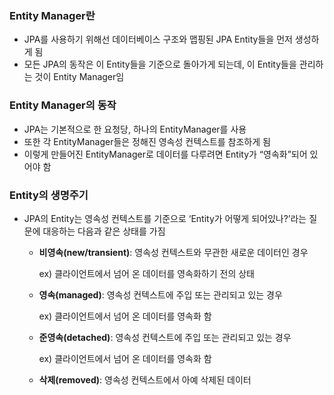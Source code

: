 ### Entity Manager란

- JPA를 사용하기 위해선 데이터베이스 구조와 맵핑된 JPA Entity들을 먼저 생성하게 됨
- 모든 JPA의 동작은 이 Entity들을 기준으로 돌아가게 되는데, 이 Entity들을 관리하는 것이 Entity Manager임

### Entity Manager의 동작

- JPA는 기본적으로 한 요청당, 하나의 EntityManager를 사용
- 또한 각 EntityManager들은 정해진 영속성 컨텍스트를 참조하게 됨
- 이렇게 만들어진 EntityManager로 데이터를 다루려면 Entity가 “영속화”되어 있어야 함

### Entity의 생명주기

- JPA의 Entity는 영속성 컨텍스트를 기준으로 ‘Entity가 어떻게 되어있나?’라는 질문에 대응하는 다음과 같은 상태를 가짐
  
    - **비영속(new/transient)**: 영속성 컨텍스트와 무관한 새로운 데이터인 경우
      
        ex) 클라이언트에서 넘어 온 데이터를 영속화하기 전의 상태
    - **영속(managed)**: 영속성 컨텍스트에 주입 또는 관리되고 있는 경우
      
        ex) 클라이언트에서 넘어 온 데이터를 영속화 함
    - **준영속(detached)**: 영속성 컨텍스트에 주입 또는 관리되고 있는 경우
      
        ex) 클라이언트에서 넘어 온 데이터를 영속화 함
    - **삭제(removed)**: 영속성 컨텍스트에서 아예 삭제된 데이터